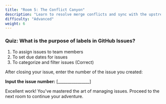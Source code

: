 ```yaml
---
title: "Room 5: The Conflict Canyon"
description: "Learn to resolve merge conflicts and sync with the upstream repository."
difficulty: "Advanced"
weight: 6
---
```


### Quiz: What is the purpose of labels in GitHub Issues?

1. To assign issues to team members
2. To set due dates for issues
3. To categorize and filter issues (Correct)

After closing your issue, enter the number of the issue you created:

**Input the issue number:** [________________]

Excellent work! You've mastered the art of managing issues. Proceed to the next room to continue your adventure.